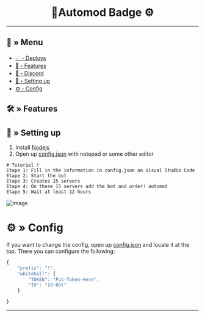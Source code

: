 <h1 align="center">
 🌿Automod Badge ⚙
</h1>

---
## <a id="menu"></a>🔱 » Menu

- [☄・Deploys](#deploys)
- [🔰・Features](#features)
- [🌌・Discord](https://discord.gg/novaworld)
- [🎉・Setting up](#setup)
- [⚙・Config](#config)

## <a id="features"></a>🛠 » Features


## <a id="setup"></a> 📁 » Setting up

1. Install [Nodejs](https://nodejs.org/)
2. Open up [config.json](https://discord.gg/novaworld) with notepad or some other editor
```
# Tutoriel !
Etape 1: Fill in the information in config.json on Visual Studio Code
Etape 2: Start the bot
Etape 3: Creates 15 servers
Etape 4: On these 15 servers add the bot and order! automod
Etape 5: Wait at least 12 hours
```
![image](https://user-images.githubusercontent.com/131973782/234865613-76d45689-a0fe-4fc3-828f-85ecadff7e4d.png)

# <a id="config"></a>⚙ » Config

If you want to change the config, open up [config.json](https://discord.gg/novaworld) and locate it at the top. There you can configure the following:

```js
{
    "prefix": "!",
    "whitehall": {
        "TOKEN": "Put-Token-Here", 
        "ID": "Id-Bot" 
    }

}
```

---
